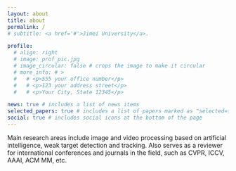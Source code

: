 ```yaml
---
layout: about
title: about
permalink: /
# subtitle: <a href='#'>Jimei University</a>. 

profile:
  # align: right
  # image: prof_pic.jpg
  # image_circular: false # crops the image to make it circular
  # more_info: # >
  #   # <p>555 your office number</p>
  #   # <p>123 your address street</p>
  #   # <p>Your City, State 12345</p>

news: true # includes a list of news items
selected_papers: true # includes a list of papers marked as "selected={true}"
social: true # includes social icons at the bottom of the page
---
```


Main research areas include image and video processing based on artificial intelligence, weak target detection and tracking. Also serves as a reviewer for international conferences and journals in the field, such as CVPR, ICCV, AAAI, ACM MM, etc.
